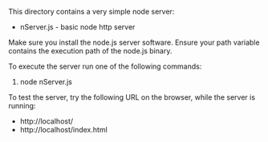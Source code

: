 This directory contains a very simple node server:
* nServer.js - basic node http server

Make sure you install the node.js server software.  Ensure your path variable contains the execution path of the node.js binary.

To execute the server run one of the following commands:

1. node nServer.js

To test the server, try the following URL on the browser, while the server is running:
* http://localhost/
* http://localhost/index.html